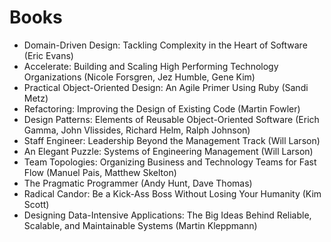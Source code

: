 # Books

- Domain-Driven Design: Tackling Complexity in the Heart of Software (Eric Evans)
- Accelerate: Building and Scaling High Performing Technology Organizations (Nicole Forsgren, Jez Humble, Gene Kim)
- Practical Object-Oriented Design: An Agile Primer Using Ruby (Sandi Metz)
- Refactoring: Improving the Design of Existing Code (Martin Fowler)
- Design Patterns: Elements of Reusable Object-Oriented Software (Erich Gamma, John Vlissides, Richard Helm, Ralph Johnson)
- Staff Engineer: Leadership Beyond the Management Track (Will Larson)
- An Elegant Puzzle: Systems of Engineering Management (Will Larson)
- Team Topologies: Organizing Business and Technology Teams for Fast Flow (Manuel Pais, Matthew Skelton)
- The Pragmatic Programmer (Andy Hunt, Dave Thomas)
- Radical Candor: Be a Kick-Ass Boss Without Losing Your Humanity (Kim Scott)
- Designing Data-Intensive Applications: The Big Ideas Behind Reliable, Scalable, and Maintainable Systems (Martin Kleppmann)
